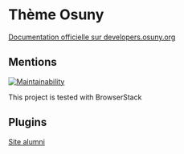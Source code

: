 # Thème Osuny

[Documentation officielle sur developers.osuny.org](https://developers.osuny.org)

## Mentions

[![Maintainability](https://api.codeclimate.com/v1/badges/7949c86edcb1c1a7db1b/maintainability)](https://codeclimate.com/github/osunyorg/theme/maintainability)

This project is tested with BrowserStack

## Plugins

[Site alumni](https://github.com/osunyorg/osuny-plugin-alumni-site)
